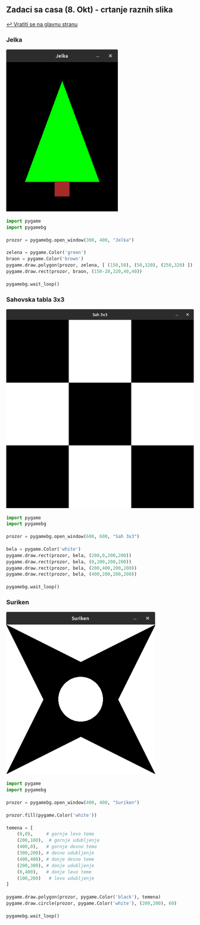 ## Zadaci sa casa (8. Okt) - crtanje raznih slika

[↩️ Vratiti se na glavnu stranu](../README.md)

### Jelka

![](slike/jelka.png)

```python
import pygame
import pygamebg

prozor = pygamebg.open_window(300, 400, "Jelka")

zelena = pygame.Color('green')
braon = pygame.Color('brown')
pygame.draw.polygon(prozor, zelena, [ (150,50), (50,320), (250,320) ])
pygame.draw.rect(prozor, braon, (150-20,320,40,40))

pygamebg.wait_loop()
```

### Sahovska tabla 3x3

![](slike/sah_3x3.png)

```python
import pygame
import pygamebg

prozor = pygamebg.open_window(600, 600, "Sah 3x3")

bela = pygame.Color('white')
pygame.draw.rect(prozor, bela, (200,0,200,200))
pygame.draw.rect(prozor, bela, (0,200,200,200))
pygame.draw.rect(prozor, bela, (200,400,200,200))
pygame.draw.rect(prozor, bela, (400,200,200,200))

pygamebg.wait_loop()
```

### Suriken

![](slike/suriken.png)

```python
import pygame
import pygamebg

prozor = pygamebg.open_window(400, 400, "Suriken")

prozor.fill(pygame.Color('white'))

temena = [
    (0,0),     # gornje levo teme
    (200,100),  # gornje udubljenje
    (400,0),   # gornje desno temo
    (300,200), # desno udubljenje
    (400,400), # donje desno teme
    (200,300), # donje udubljenje
    (0,400),   # donje levo teme
    (100,200)   # levo udubljenje
]

pygame.draw.polygon(prozor, pygame.Color('black'), temena)
pygame.draw.circle(prozor, pygame.Color('white'), (200,200), 60)

pygamebg.wait_loop()
```
